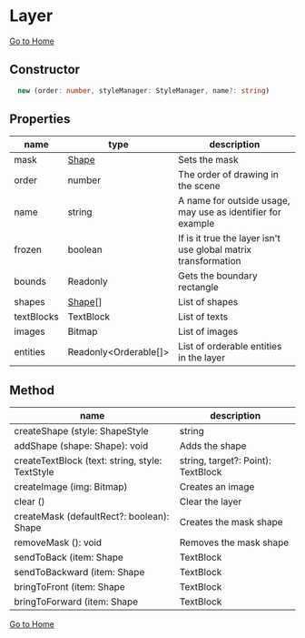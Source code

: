 # Layer

[Go to Home](./index.md)

## Constructor

```ts
  new (order: number, styleManager: StyleManager, name?: string)
```

## Properties

|name|type|description|
|----|----|-----------|
|mask|[Shape](./shape.md)| Sets the mask|
|order|number|The order of drawing in the scene|
name|string|A name for outside usage, may use as identifier for example|
frozen|boolean|If is it true the layer isn't use global matrix transformation|
bounds| Readonly<Rect>|Gets the boundary rectangle|
shapes| [Shape](./shape.md)[]| List of shapes|
textBlocks|TextBlock| List of texts|
images|Bitmap| List of images|
entities| Readonly<Orderable[]>|List of orderable entities in the layer|

## Method

|name|description|
|----|----|
| createShape (style: ShapeStyle | string | null = null, path?: MutablePath2D): Shape | Creates the shape|
| addShape (shape: Shape): void | Adds the shape|
| createTextBlock (text: string, style: TextStyle | string, target?: Point): TextBlock | Creates the text block|
| createImage (img: Bitmap) | Creates an image|
| clear () | Clear the layer|
| createMask (defaultRect?: boolean): Shape| Creates the mask shape|
| removeMask (): void| Removes the mask shape|
| sendToBack (item: Shape | TextBlock | Bitmap): void| Sends an item to back|
| sendToBackward (item: Shape | TextBlock | Bitmap): void| Sends an item to backward|
| bringToFront (item: Shape | TextBlock | Bitmap): void| Brings an item to front|
| bringToForward (item: Shape | TextBlock | Bitmap): void| Brings an item to forward|

[Go to Home](./index.md)